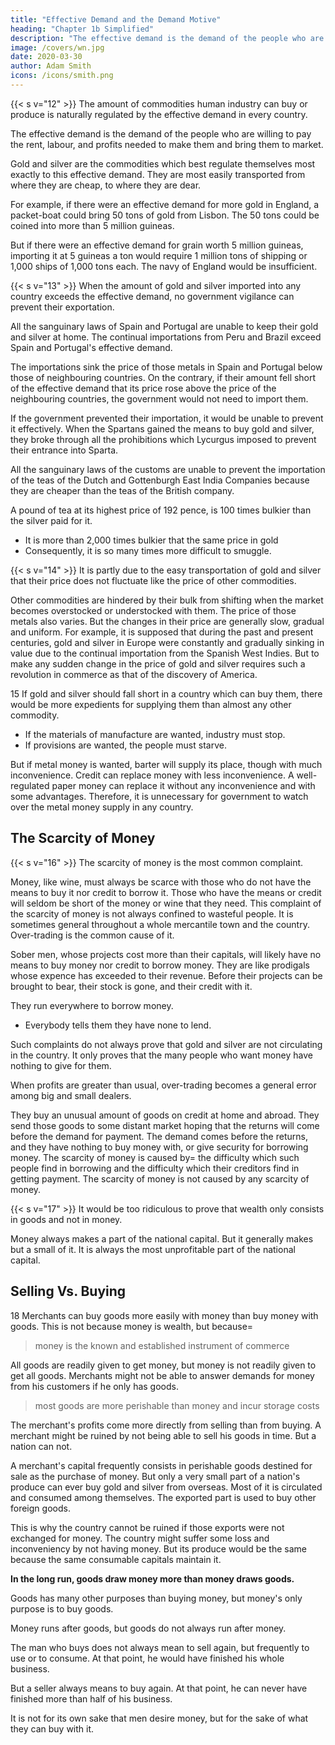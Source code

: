 ```yaml
---
title: "Effective Demand and the Demand Motive"
heading: "Chapter 1b Simplified"
description: "The effective demand is the demand of the people who are willing to pay the rent, labour, and profits needed to make them and bring them to market"
image: /covers/wn.jpg
date: 2020-03-30
author: Adam Smith
icons: /icons/smith.png
--- 
```




{{< s v="12" >}} The amount of commodities human industry can buy or produce is naturally regulated by the effective demand in every country.

The effective demand is the demand of the people who are willing to pay the rent, labour, and profits needed to make them and bring them to market.

Gold and silver are the commodities which best regulate themselves most exactly to this effective demand. They are most easily transported from where they are cheap, to where they are dear.

For example, if there were an effective demand for more gold in England, a packet-boat could bring 50 tons of gold from Lisbon. The 50 tons could be coined into more than 5 million guineas.

But if there were an effective demand for grain worth 5 million guineas, importing it at 5 guineas a ton would require 1 million tons of shipping or 1,000 ships of 1,000 tons each. The navy of England would be insufficient.


{{< s v="13" >}} When the amount of gold and silver imported into any country exceeds the effective demand, no government vigilance can prevent their exportation.

All the sanguinary laws of Spain and Portugal are unable to keep their gold and silver at home.
The continual importations from Peru and Brazil exceed Spain and Portugal's effective demand.

The importations sink the price of those metals in Spain and Portugal below those of neighbouring countries.
On the contrary, if their amount fell short of the effective demand that its price rose above the price of the neighbouring countries, the government would not need to import them.

If the government prevented their importation, it would be unable to prevent it effectively.
When the Spartans gained the means to buy gold and silver, they broke through all the prohibitions which Lycurgus imposed to prevent their entrance into Sparta.

All the sanguinary laws of the customs are unable to prevent the importation of the teas of the Dutch and Gottenburgh East India Companies because they are cheaper than the teas of the British company.

A pound of tea at its highest price of 192 pence, is 100 times bulkier than the silver paid for it.
- It is more than 2,000 times bulkier that the same price in gold
- Consequently, it is so many times more difficult to smuggle.

{{< s v="14" >}} It is partly due to the easy transportation of gold and silver that their price does not fluctuate like the price of other commodities.

Other commodities are hindered by their bulk from shifting when the market becomes overstocked or understocked with them.
The price of those metals also varies.
But the changes in their price are generally slow, gradual and uniform.
For example, it is supposed that during the past and present centuries, gold and silver in Europe were constantly and gradually sinking in value due to the continual importation from the Spanish West Indies.
But to make any sudden change in the price of gold and silver requires such a revolution in commerce as that of the discovery of America.


15 If gold and silver should fall short in a country which can buy them, there would be more expedients for supplying them than almost any other commodity.
- If the materials of manufacture are wanted, industry must stop.
- If provisions are wanted, the people must starve.

But if metal money is wanted, barter will supply its place, though with much inconvenience. Credit can replace money with less inconvenience. A well-regulated paper money can replace it without any inconvenience and with some advantages. Therefore, it is unnecessary for government to watch over the metal money supply in any country.


## The Scarcity of Money

{{< s v="16" >}} The scarcity of money is the most common complaint.

Money, like wine, must always be scarce with those who do not have the means to buy it nor credit to borrow it.
Those who have the means or credit will seldom be short of the money or wine that they need.
This complaint of the scarcity of money is not always confined to wasteful people.
It is sometimes general throughout a whole mercantile town and the country.
Over-trading is the common cause of it.

Sober men, whose projects cost more than their capitals, will likely have no means to buy money nor credit to borrow money.
They are like prodigals whose expence has exceeded to their revenue.
Before their projects can be brought to bear, their stock is gone, and their credit with it.

They run everywhere to borrow money.
- Everybody tells them they have none to lend.

Such complaints do not always prove that gold and silver are not circulating in the country.
It only proves that the many people who want money have nothing to give for them.

When profits are greater than usual, over-trading becomes a general error among big and small dealers.

They buy an unusual amount of goods on credit at home and abroad.
They send those goods to some distant market hoping that the returns will come before the demand for payment.
The demand comes before the returns, and they have nothing to buy money with, or give security for borrowing money.
The scarcity of money is caused by= 
the difficulty which such people find in borrowing and
the difficulty which their creditors find in getting payment.
The scarcity of money is not caused by any scarcity of money.


{{< s v="17" >}} It would be too ridiculous to prove that wealth only consists in goods and not in money.

Money always makes a part of the national capital.
But it generally makes but a small of it.
It is always the most unprofitable part of the national capital.


## Selling Vs. Buying

18 Merchants can buy goods more easily with money than buy money with goods. This is not because money is wealth, but because= 

> money is the known and established instrument of commerce

All goods are readily given to get money, but money is not readily given to get all goods. Merchants might not be able to answer demands for money from his customers if he only has goods.

> most goods are more perishable than money and incur storage costs <!-- frequently sustain a much greater loss by keeping --> 

The merchant's profits come more directly from selling than from buying. A merchant might be ruined by not being able to sell his goods in time. But a nation can not.

A merchant's capital frequently consists in perishable goods destined for sale as the purchase of money. But only a very small part of a nation's produce can ever buy gold and silver from overseas. Most of it is circulated and consumed among themselves. The exported part is used to buy other foreign goods.

This is why the country cannot be ruined if those exports were not exchanged for money. The country might suffer some loss and inconveniency by not having money. But its produce would be the same because the same consumable capitals maintain it.

**In the long run, goods draw money more than money draws goods.**

Goods has many other purposes than buying money, but money's only purpose is to buy goods.

Money runs after goods, but goods do not always run after money.

The man who buys does not always mean to sell again, but frequently to use or to consume. At that point, he would have finished his whole business.

But a seller always means to buy again. At that point, he can never have finished more than half of his business.

It is not for its own sake that men desire money, but for the sake of what they can buy with it.
